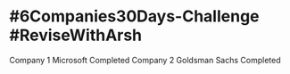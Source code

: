 # #6Companies30Days-Challenge  #ReviseWithArsh
Company 1 Microsoft Completed
Company 2 Goldsman Sachs Completed

